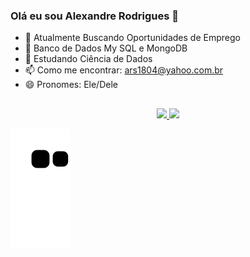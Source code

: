 ### Olá eu sou Alexandre Rodrigues 👋


- 🔭 Atualmente Buscando Oportunidades de Emprego
- 🎲 Banco de Dados My SQL e MongoDB
- 🌱 Estudando Ciência de Dados
- 📫 Como me encontrar: ars1804@yahoo.com.br
- 😄 Pronomes: Ele/Dele

## 
<div align="center">
  <a href="https://github.com/Arsantos1804">
  <img height="150em" src="https://github-readme-stats.vercel.app/api?username=Arsantos1804&show_icons=true&theme=dark&include_all_commits=true&count_private=true"/>
  <img height="150em" src="https://github-readme-stats.vercel.app/api/top-langs/?username=Arsantos1804&layout=compact&langs_count=7&theme=dark"/>
</div>
  
  <div>
    
 ![Snake animation](https://github.com/Arsantos1804/Arsantos1804/blob/output/github-contribution-grid-snake.svg)
    
  </div>
